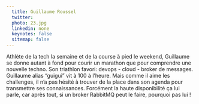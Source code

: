 ```yaml
---
  title: Guillaume Roussel
  twitter: 
  photo: 23.jpg
  linkedin: none
  keynotes: false
  sitemap: false
---
```

Athlète de la tech la semaine et de la course à pied le weekend, Guillaume se donne autant à fond pour courir un marathon que pour comprendre une nouvelle techno. Son triathlon favori:  devops - cloud - broker de messages. 
Guillaume alias “guigui” vit à 100 à l’heure. Mais comme il aime les challenges, il n’a pas hésité à trouver de la place dans son agenda pour transmettre ses connaissances. Forcément la haute disponibilité ça lui parle, car après tout, si un broker RabbitMQ peut le faire, pourquoi pas lui ! 

